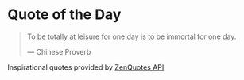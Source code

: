 # Quote of the Day

<!-- QUOTE_START -->
> To be totally at leisure for one day is to be immortal for one day. 
>
> — Chinese Proverb

Inspirational quotes provided by <a href="https://zenquotes.io/" target="_blank">ZenQuotes API</a>
<!-- QUOTE_END -->